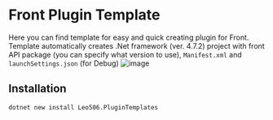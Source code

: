 # Front Plugin Template
Here you can find template for easy and quick creating plugin for Front.  
Template automatically creates .Net framework (ver. 4.7.2) project with front API package (you can specify what version to use), `Manifest.xml` and `launchSettings.json` (for Debug)
![image](https://github.com/user-attachments/assets/0dd26049-7013-4cb6-84f0-fd6926ec521d)

## Installation
```
dotnet new install Leo506.PluginTemplates
```
